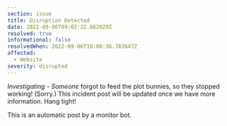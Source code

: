 ```yaml
---
section: issue
title: Disruption Detected
date: 2022-09-06T09:02:22.662929Z
resolved: true
informational: false
resolvedWhen: 2022-09-06T10:00:36.783647Z
affected:
  - Website
severity: disrupted
---
```

*Investigating* - _Someone_ forgot to feed the plot bunnies, so they stopped working! (Sorry.) This incident post will be updated once we have more information. Hang tight!

This is an automatic post by a monitor bot.
        